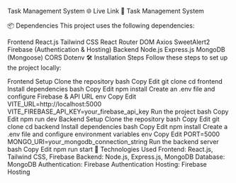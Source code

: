 Task Management System
🌐 Live Link
🔗 Task Management System

📦 Dependencies
This project uses the following dependencies:

Frontend
React.js
Tailwind CSS
React Router DOM
Axios
SweetAlert2
Firebase (Authentication & Hosting)
Backend
Node.js
Express.js
MongoDB (Mongoose)
CORS
Dotenv
🛠 Installation Steps
Follow these steps to set up the project locally:

Frontend Setup
Clone the repository
bash
Copy
Edit
git clone <your-frontend-repo-url>
cd frontend
Install dependencies
bash
Copy
Edit
npm install
Create an .env file and configure Firebase & API URL
env
Copy
Edit
VITE_URL=http://localhost:5000
VITE_FIREBASE_API_KEY=your_firebase_api_key
Run the project
bash
Copy
Edit
npm run dev
Backend Setup
Clone the repository
bash
Copy
Edit
git clone <your-backend-repo-url>
cd backend
Install dependencies
bash
Copy
Edit
npm install
Create a .env file and configure environment variables
env
Copy
Edit
PORT=5000
MONGO_URI=your_mongodb_connection_string
Run the backend server
bash
Copy
Edit
npm run start
🚀 Technologies Used
Frontend: React.js, Tailwind CSS, Firebase
Backend: Node.js, Express.js, MongoDB
Database: MongoDB
Authentication: Firebase Authentication
Hosting: Firebase Hosting
